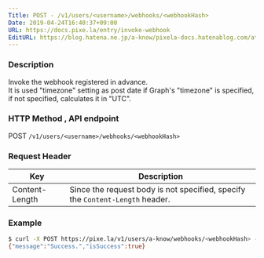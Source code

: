 ```yaml
---
Title: POST - /v1/users/<username>/webhooks/<webhookHash>
Date: 2019-04-24T16:40:37+09:00
URL: https://docs.pixe.la/entry/invoke-webhook
EditURL: https://blog.hatena.ne.jp/a-know/pixela-docs.hatenablog.com/atom/entry/17680117127076651230
---
```


### Description
Invoke the webhook registered in advance.<br>
It is used "timezone" setting as post date if Graph's "timezone" is specified, if not specified, calculates it in "UTC".

### HTTP Method , API endpoint
<span class="badge badge-post">POST</span> `/v1/users/<username>/webhooks/<webhookHash>`

### Request Header

|Key|Description|
|---|---|
|Content-Length|Since the request body is not specified, specify the `Content-Length` header.|


### Example

```sh
$ curl -X POST https://pixe.la/v1/users/a-know/webhooks/<webhookHash> -H 'Content-Length:0'
{"message":"Success.","isSuccess":true}
```
